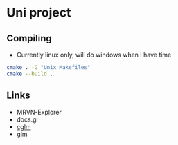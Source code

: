 # Uni project

## Compiling
- Currently linux only, will do windows when I have time
```sh
cmake . -G "Unix Makefiles"
cmake --build .
```

## Links
- MRVN-Explorer
- docs.gl
- [cglm](https://github.com/recp/cglm)
- glm